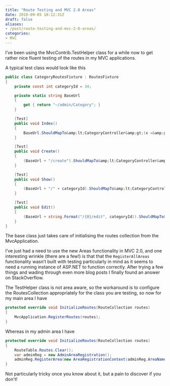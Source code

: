 ```yaml
---
title: "Route Testing and MVC 2.0 Areas"
date: 2010-09-05 18:12:31Z
draft: false
aliases:
- /post/route-testing-and-mvc-2-0-areas/
categories:
- MVC
---
```

I’ve been using the MvcContrib.TestHelper class for a while now to get rather nice fluent testing of the routes in my MVC applications.

A typical test class would look like this
```csharp
public class CategoryRoutesFixture : RoutesFixture
{
    private const int categoryId = 34;

    private static string BaseUrl
    {
        get { return "~/admin/Category"; }
    }

    [Test]
    public void Index()
    {
        BaseUrl.ShouldMapTo&amp;lt;CategoryController&amp;gt;(x =&amp;gt; x.Index());
    }

    [Test]
    public void Create()
    {
        (BaseUrl + "/create").ShouldMapTo&amp;lt;CategoryController&amp;gt;(x =&amp;gt; x.Create());
    }

    [Test]
    public void Show()
    {
        (BaseUrl + "/" + categoryId).ShouldMapTo&amp;lt;CategoryController&amp;gt;(x =&amp;gt; x.Show(categoryId));
    }

    [Test]
    public void Edit()
    {
        (BaseUrl + string.Format("/{0}/edit", categoryId)).ShouldMapTo&amp;lt;CategoryController&amp;gt;(x =&amp;gt; x.Edit(categoryId));
    }
}
```
The base class just takes care of initialising the routes collection from the MvcApplication.

I’ve just had a need to use the new Areas functionality in MVC 2.0, and one interesting wrinkle (there are a few!) is that that the     `RegisterAllAreas` functionality wasn’t built with testing particularly in mind as it seems to need a running instance of ASP.NET to function correctly. After trying a few things and wading through even more blog posts I finally found an answer on StackOverflow.

The TestHelper class is not area aware, so the workaround is to configure the RoutesCollection appropriately for the class you are testing, so now for my main area I have

```csharp
protected override void InitializeRoutes(RouteCollection routes)
{
    MvcApplication.RegisterRoutes(routes);
}
```

Whereas in my admin area I have

```csharp
protected override void InitializeRoutes(RouteCollection routes)
{
    RouteTable.Routes.Clear();
    var adminReg = new AdminAreaRegistration();
    adminReg.RegisterArea(new AreaRegistrationContext(adminReg.AreaName, RouteTable.Routes));
}
```

Not particularly tricky once you know about it, but a pain to discover if you don't!
